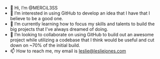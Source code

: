 - 👋 Hi, I’m @MERCiL3SS
- 👀 I’m interested in using GitHub to develop an idea that I have that I believe to be a good one.
- 🌱 I’m currently learning how to focus my skills and talents to build the big projects that I've always dreamed of doing.
- 💞️ I’m looking to collaborate on using GitHub to build out an awesome project while utilizing a codebase that I think would be useful and cut down on ~70% of the initial build.
- 📫 How to reach me, my email is leslie@lesliejones.com

<!---
MERCiL3SS/MERCiL3SS is a ✨ special ✨ repository because its `README.md` (this file) appears on your GitHub profile.
You can click the Preview link to take a look at your changes.
--->
